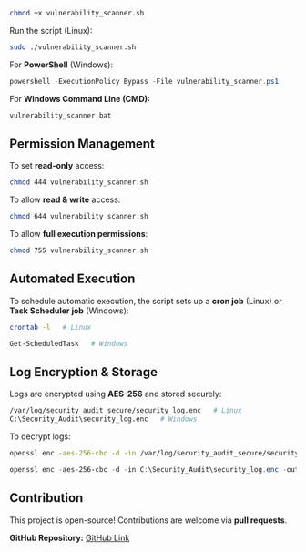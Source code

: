 ```bash
chmod +x vulnerability_scanner.sh
```

Run the script (Linux):

```bash
sudo ./vulnerability_scanner.sh
```

For **PowerShell** (Windows):

```powershell
powershell -ExecutionPolicy Bypass -File vulnerability_scanner.ps1
```

For **Windows Command Line (CMD):**

```cmd
vulnerability_scanner.bat
```

## Permission Management

To set **read-only** access:

```bash
chmod 444 vulnerability_scanner.sh
```

To allow **read & write** access:

```bash
chmod 644 vulnerability_scanner.sh
```

To allow **full execution permissions**:

```bash
chmod 755 vulnerability_scanner.sh
```

## Automated Execution

To schedule automatic execution, the script sets up a **cron job** (Linux) or **Task Scheduler job** (Windows):

```bash
crontab -l   # Linux
```

```powershell
Get-ScheduledTask   # Windows
```

## Log Encryption & Storage

Logs are encrypted using **AES-256** and stored securely:

```bash
/var/log/security_audit_secure/security_log.enc   # Linux
C:\Security_Audit\security_log.enc   # Windows
```

To decrypt logs:

```bash
openssl enc -aes-256-cbc -d -in /var/log/security_audit_secure/security_log.enc -out decrypted_log.txt -pass file:/etc/security_audit_key
```

```powershell
openssl enc -aes-256-cbc -d -in C:\Security_Audit\security_log.enc -out C:\Security_Audit\decrypted_log.txt -pass file:C:\Security_Audit\security_audit_key
```

## Contribution

This project is open-source! Contributions are welcome via **pull requests**.

**GitHub Repository:** [GitHub Link](https://github.com/your-username/Linux-Vulnerability-Scanner)
